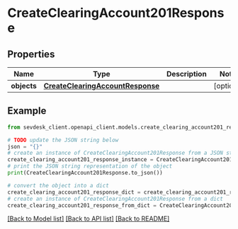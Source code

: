 # CreateClearingAccount201Response


## Properties

Name | Type | Description | Notes
------------ | ------------- | ------------- | -------------
**objects** | [**CreateClearingAccountResponse**](CreateClearingAccountResponse.md) |  | [optional] 

## Example

```python
from sevdesk_client.openapi_client.models.create_clearing_account201_response import CreateClearingAccount201Response

# TODO update the JSON string below
json = "{}"
# create an instance of CreateClearingAccount201Response from a JSON string
create_clearing_account201_response_instance = CreateClearingAccount201Response.from_json(json)
# print the JSON string representation of the object
print(CreateClearingAccount201Response.to_json())

# convert the object into a dict
create_clearing_account201_response_dict = create_clearing_account201_response_instance.to_dict()
# create an instance of CreateClearingAccount201Response from a dict
create_clearing_account201_response_from_dict = CreateClearingAccount201Response.from_dict(create_clearing_account201_response_dict)
```
[[Back to Model list]](../README.md#documentation-for-models) [[Back to API list]](../README.md#documentation-for-api-endpoints) [[Back to README]](../README.md)


